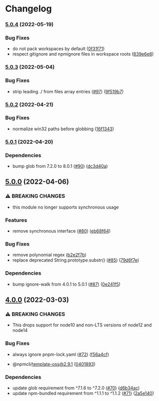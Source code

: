 # Changelog

### [5.0.4](https://github.com/npm/npm-packlist/compare/v5.0.3...v5.0.4) (2022-05-19)


### Bug Fixes

* do not pack workspaces by default ([0f31f71](https://github.com/npm/npm-packlist/commit/0f31f71ab652c1bc9250bcb1603357ee7b4fbf28))
* respect gitignore and npmignore files in workspace roots ([839e6e8](https://github.com/npm/npm-packlist/commit/839e6e8b13dc8c5ec14fab79509649d081c3ef54))

### [5.0.3](https://github.com/npm/npm-packlist/compare/v5.0.2...v5.0.3) (2022-05-04)


### Bug Fixes

* strip leading ./ from files array entries ([#97](https://github.com/npm/npm-packlist/issues/97)) ([9f519b7](https://github.com/npm/npm-packlist/commit/9f519b7d38ee46e08dc77b3b730842a2ca0e7500))

### [5.0.2](https://github.com/npm/npm-packlist/compare/v5.0.1...v5.0.2) (2022-04-21)


### Bug Fixes

* normalize win32 paths before globbing ([16f1343](https://github.com/npm/npm-packlist/commit/16f13436ebe31144ea86e3d2c7f1f16022f82885))

### [5.0.1](https://github.com/npm/npm-packlist/compare/v5.0.0...v5.0.1) (2022-04-20)


### Dependencies

* bump glob from 7.2.0 to 8.0.1 ([#90](https://github.com/npm/npm-packlist/issues/90)) ([dc3d40a](https://github.com/npm/npm-packlist/commit/dc3d40a1b89019e5343f76c184cd2fbb296fdb27))

## [5.0.0](https://github.com/npm/npm-packlist/compare/v4.0.0...v5.0.0) (2022-04-06)


### ⚠ BREAKING CHANGES

* this module no longer supports synchronous usage

### Features

* remove synchronous interface ([#80](https://github.com/npm/npm-packlist/issues/80)) ([eb68f64](https://github.com/npm/npm-packlist/commit/eb68f64fe7d70d4776922246dd9cea5da6f1e21a))


### Bug Fixes

* remove polynomial regex ([b2e2f7b](https://github.com/npm/npm-packlist/commit/b2e2f7b9122b15c8f8041953aa07b5436232b903))
* replace deprecated String.prototype.substr() ([#85](https://github.com/npm/npm-packlist/issues/85)) ([79d6f7e](https://github.com/npm/npm-packlist/commit/79d6f7ebd5b881b3a3ec393769dd132a9a438778))


### Dependencies

* bump ignore-walk from 4.0.1 to 5.0.1 ([#87](https://github.com/npm/npm-packlist/issues/87)) ([0e241f5](https://github.com/npm/npm-packlist/commit/0e241f50e57b95274cd988e09763e205020c5b84))

## [4.0.0](https://www.github.com/npm/npm-packlist/compare/v3.0.0...v4.0.0) (2022-03-03)


### ⚠ BREAKING CHANGES

* This drops support for node10 and non-LTS versions of node12 and node14

### Bug Fixes

* always ignore pnpm-lock.yaml ([#72](https://www.github.com/npm/npm-packlist/issues/72)) ([f56a4cf](https://www.github.com/npm/npm-packlist/commit/f56a4cf77fbbb123f3c818777cf00555538e1c1c))


* @npmcli/template-oss@2.9.1 ([0401893](https://www.github.com/npm/npm-packlist/commit/04018939fc7ae6ceed1504a2fa4de44cfa049036))


### Dependencies

* update glob requirement from ^7.1.6 to ^7.2.0 ([#70](https://www.github.com/npm/npm-packlist/issues/70)) ([d6b34ac](https://www.github.com/npm/npm-packlist/commit/d6b34ac471215290f2198c5ad14c8eed8b203179))
* update npm-bundled requirement from ^1.1.1 to ^1.1.2 ([#71](https://www.github.com/npm/npm-packlist/issues/71)) ([2a5e140](https://www.github.com/npm/npm-packlist/commit/2a5e1402fb4617fc3791b2be405aa3bbb3181ff3))
